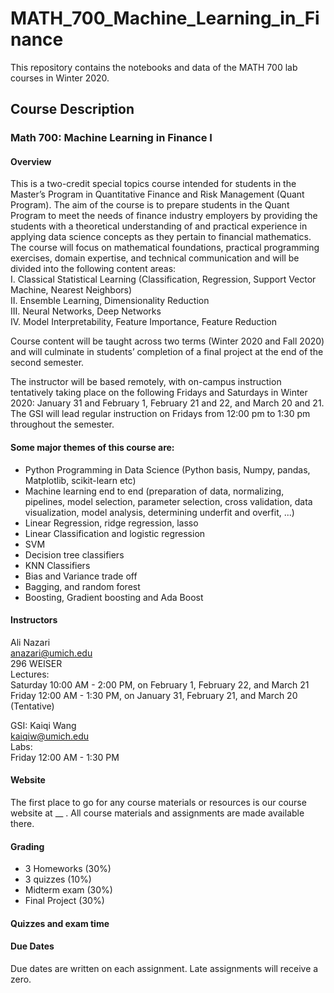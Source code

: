 # MATH_700_Machine_Learning_in_Finance
This repository contains the notebooks and data of the MATH 700 lab courses in Winter 2020.


## Course Description
### Math 700: Machine Learning in Finance I
#### Overview
This is a two-credit special topics course intended for students in the Master’s Program in Quantitative Finance and Risk Management (Quant Program). The aim of the course is to prepare students in the Quant Program to meet the needs of finance industry employers by providing the students with a theoretical understanding of and practical experience in applying data science concepts as they pertain to financial mathematics. The course will focus on mathematical foundations, practical programming exercises, domain expertise, and technical communication and will be divided into the following content areas:
<br> I. Classical Statistical Learning (Classification, Regression, Support Vector Machine, Nearest Neighbors)
<br> II. Ensemble Learning, Dimensionality Reduction
<br> III. Neural Networks, Deep Networks
<br> IV. Model Interpretability, Feature Importance, Feature Reduction

Course content will be taught across two terms (Winter 2020 and Fall 2020) and will culminate in students’ completion of a final project at the end of the second semester.

The instructor will be based remotely, with on-campus instruction tentatively taking place on the following Fridays and Saturdays in Winter 2020: January 31 and February 1, February 21 and 22, and March 20 and 21. The GSI will lead regular instruction on Fridays from 12:00 pm to 1:30 pm throughout the semester.

#### Some major themes of this course are:
- Python Programming in Data Science (Python basis, Numpy, pandas, Matplotlib, scikit-learn etc)
- Machine learning end to end (preparation of data, normalizing, pipelines, model selection, parameter selection, cross validation, data visualization, model analysis, determining underfit and overfit, ...)
- Linear Regression, ridge regression, lasso
- Linear Classification and logistic regression
- SVM
- Decision tree classifiers
- KNN Classifiers 
- Bias and Variance trade off
- Bagging, and random forest
- Boosting, Gradient boosting and Ada Boost

#### Instructors
Ali Nazari<br>
anazari@umich.edu<br>
296 WEISER<br>
Lectures:<br>
Saturday 10:00 AM - 2:00 PM, on February 1, February 22, and March 21<br>
Friday 12:00 AM - 1:30 PM, on January 31, February 21, and March 20 (Tentative)<br>

GSI: Kaiqi Wang<br>
kaiqiw@umich.edu<br>
Labs:<br>
Friday 12:00 AM - 1:30 PM<br>

#### Website
The first place to go for any course materials or resources is our course website at __ . All course materials and assignments are made available there.

#### Grading
- 3 Homeworks (30%)
- 3 quizzes (10%)
- Midterm exam (30%)
- Final Project (30%)

#### Quizzes and exam time


#### Due Dates
Due dates are written on each assignment. Late assignments will receive a zero.
